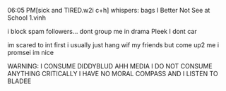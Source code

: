 

06:05 PM[sick and TIRED.w2i c+h] whispers: bags I Better Not See at School 1.vinh


i block spam followers... dont group me in drama Pleek I dont car

im scared to int first i usually just hang wif my friends but come up2 me i promsei im nice 

WARNING: I CONSUME DIDDYBLUD AHH MEDIA I DO NOT CONSUME ANYTHING CRITICALLY I HAVE NO MORAL COMPASS AND I LISTEN TO BLADEE
